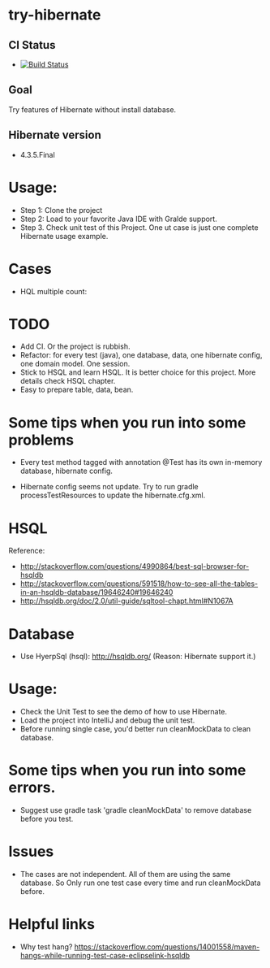 # try-hibernate

## CI Status
* [![Build Status](https://travis-ci.org/jicahoo/try-hibernate.svg?branch=master)](https://travis-ci.org/jicahoo/try-hibernate)

## Goal
Try features of Hibernate without install database.

## Hibernate version
* 4.3.5.Final

# Usage:
* Step 1: Clone the project
* Step 2: Load to your favorite Java IDE with Gralde support.
* Step 3. Check unit test of this Project. One ut case is just one complete Hibernate usage example.

# Cases
* HQL multiple count:


# TODO
* Add CI. Or the project is rubbish.
* Refactor: for every test (java), one database, data, one hibernate config, one domain model. One session.
* Stick to HSQL and learn HSQL. It is better choice for this project. More details check HSQL chapter.
* Easy to prepare table, data, bean.

# Some tips when you run into some problems
* Every test method tagged with annotation @Test has its own in-memory database, hibernate config.

* Hibernate config seems not update. Try to run gradle processTestResources to update the hibernate.cfg.xml.
  
# HSQL
Reference:

* http://stackoverflow.com/questions/4990864/best-sql-browser-for-hsqldb
* http://stackoverflow.com/questions/591518/how-to-see-all-the-tables-in-an-hsqldb-database/19646240#19646240
* http://hsqldb.org/doc/2.0/util-guide/sqltool-chapt.html#N1067A

# Database
* Use HyerpSql (hsql): http://hsqldb.org/  (Reason: Hibernate support it.)


# Usage:
* Check the Unit Test to see the demo of how to use Hibernate.
* Load the project into IntelliJ and debug the unit test.
* Before running single case, you'd better run cleanMockData to clean database. 

# Some tips when you run into some errors.
* Suggest use gradle task 'gradle cleanMockData' to remove database before you test.

# Issues
* The cases are not independent. All of them are using the same database. So Only run one test case every time and run cleanMockData before.

# Helpful links
* Why test hang? https://stackoverflow.com/questions/14001558/maven-hangs-while-running-test-case-eclipselink-hsqldb
